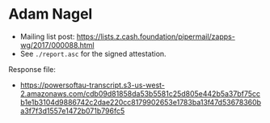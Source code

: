 # Adam Nagel

* Mailing list post: <https://lists.z.cash.foundation/pipermail/zapps-wg/2017/000088.html>
* See `./report.asc` for the signed attestation.

Response file:

* https://powersoftau-transcript.s3-us-west-2.amazonaws.com/cdb09d81858da53b5581c25d805e442b5a37bf75ccb1e1b3104d9886742c2dae220cc8179902653e1783ba13f47d53678360ba3f7f3d1557e1472b071b796fc5
